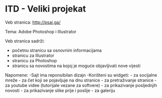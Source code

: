 # ITD - Veliki projekat

Veb stranica: http://psai.ga/

Tema: Adobe Photoshop i Illustrator

Veb stranica sadrži:

- početnu stranicu sa osnovnim informacijama
- stranicu za Illustrator
- stranicu za Photoshop
- stranicu sa novostima na kojoj je moguće objavljivati nove vijesti


Napomene:
-Sajt ima reponsibilan dizajn
-Korišteni su widgeti:
	- za socijalne mreže 
	- za čet koji se pojavljuje na dnu stranice
	- za pretraživanje stranice
	- za youtube videe (tutorijale vezane za softvere)
	- za prikazivanje posljednjih novosti 
	- za prikazivanje slike prije i poslije
	- za galeriju
